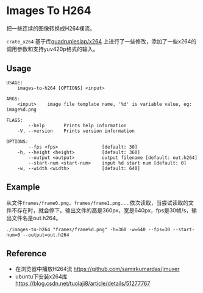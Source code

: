 # Images To H264
把一些连续的图像转换成H264裸流。

`crate_x264` 基于库[quadrupleslap/x264](https://github.com/quadrupleslap/x264) 上进行了一些修改，添加了一些x264的调用参数和支持yuv420p格式的输入。

## Usage
```
USAGE:
    images-to-h264 [OPTIONS] <input>

ARGS:
    <input>    image file template name, '%d' is variable value, eg: image%d.png

FLAGS:
        --help       Prints help information
    -V, --version    Prints version information

OPTIONS:
        --fps <fps>                [default: 30]
    -h, --height <height>          [default: 360]
        --output <output>          output filename [default: out.h264]
        --start-num <start-num>    input %d start num [default: 0]
    -w, --width <width>            [default: 640]
```

## Example
从文件`frames/frame0.png`、`frames/frame1.png`……依次读取，当尝试读取的文件不存在时，就会停下。输出文件的高是360px，宽是640px，fps是30帧/s，输出文件名是out.h264。
```shell
./images-to-h264 "frames/frame%d.png" -h=360 -w=640 --fps=30 --start-num=0 --output=out.h264
```
## Reference
- 在浏览器中播放H264流
https://github.com/samirkumardas/jmuxer
- ubuntu下安装x264库
https://blog.csdn.net/tuolaji8/article/details/51277767

